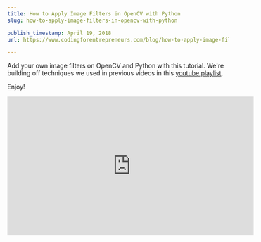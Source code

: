 ```yaml
---
title: How to Apply Image Filters in OpenCV with Python
slug: how-to-apply-image-filters-in-opencv-with-python

publish_timestamp: April 19, 2018
url: https://www.codingforentrepreneurs.com/blog/how-to-apply-image-filters-in-opencv-with-python/

---
```



Add your own image filters on OpenCV and Python with this tutorial. 
We're building off techniques we used in previous videos in this [youtube playlist](https://www.youtube.com/playlist?list=PLEsfXFp6DpzRyxnU-vfs3vk-61Wpt7bOS).

Enjoy!

<iframe width="560" height="315" src="https://www.youtube.com/embed/MVLuexuikv4" frameborder="0" allow="autoplay; encrypted-media" allowfullscreen></iframe>
